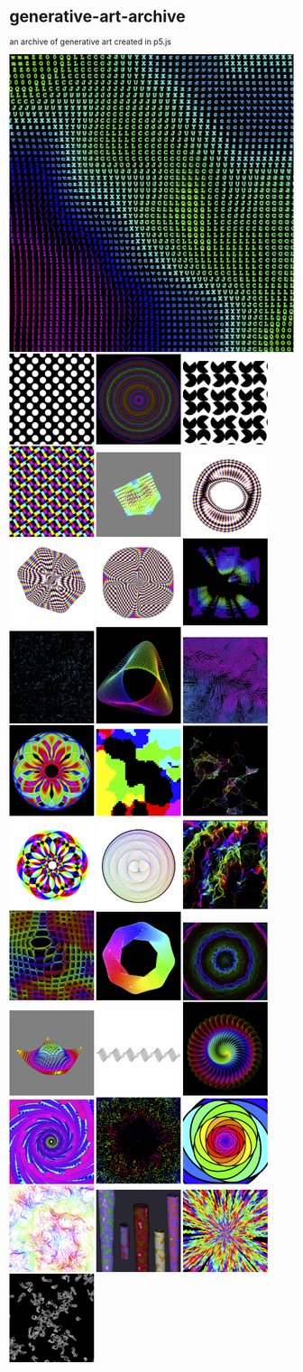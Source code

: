 # generative-art-archive
an archive of generative art created in p5.js


<img src="ascii_wave/thumbnail.PNG" alt="ascii_wave" style="width:150"/>
<img src="balls_n_boxes/thumbnail.PNG" alt="balls_n_boxes" style="width:150px"/>
<img src="bloom/thumbnail.PNG" alt="bloom" style="width:150px"/>
<img src="circle_illusion/thumbnail.PNG" alt="circle_illusion" style="width:150px"/>
<img src="colored_boxes/thumbnail.PNG" alt="colored_boxes" style="width:150px"/>
<img src="cubic/thumbnail.PNG" alt="cubic" style="width:150px"/>
<img src="exclusion_blob_1/thumbnail.PNG" alt="exclusion_blob_1" style="width:150px"/>
<img src="exclusion_blob_2/thumbnail.PNG" alt="exclusion_blob_2" style="width:150px"/>
<img src="exclusion_blob_3/thumbnail.PNG" alt="exclusion_blob_3" style="width:150px"/>
<img src="falling_grid/thumbnail.PNG" alt="falling_grid" style="width:150px"/>
<img src="fireflies/thumbnail.PNG" alt="fireflies" style="width:150px"/>
<img src="gem/thumbnail.PNG" alt="gem" style="width:150px"/>
<img src="lerped_perlin_fields/thumbnail.PNG" alt="lerped_perlin_fields" style="width:150px"/>
<img src="mandala/thumbnail.PNG" alt="mandala" style="width:150px"/>
<img src="perlin_blobs/thumbnail.PNG" alt="perlin_blobs" style="width:150px"/>
<img src="perlin_pen/thumbnail.PNG" alt="perlin_pen" style="width:150px"/>
<img src="plaid_flower/thumbnail.PNG" alt="plaid_flower" style="width:150px"/>
<img src="rainbow_ball/thumbnail.PNG" alt="rainbow_ball" style="width:150px"/>
<img src="rainbow_drip/thumbnail.PNG" alt="rainbow_drip" style="width:150px"/>
<img src="rainbow_grid/thumbnail.PNG" alt="rainbow_grid" style="width:150px"/>
<img src="rainbow_solid/thumbnail.PNG" alt="rainbow_solid" style="width:150px"/>
<img src="rainbow_visuals/thumbnail.PNG" alt="rainbow_visuals" style="width:150px"/>
<img src="rainbow_wave/thumbnail.PNG" alt="rainbow_wave" style="width:150px"/>
<img src="sin_waves/thumbnail.PNG" alt="sin_waves" style="width:150px"/>
<img src="spiral/thumbnail.PNG" alt="spiral" style="width:150px"/>
<img src="spiral_pulse/thumbnail.PNG" alt="spiral_pulse" style="width:150px"/>
<img src="supernova/thumbnail.PNG" alt="supernova" style="width:150px"/>
<img src="tiny_spiral/thumbnail.PNG" alt="tiny_spiral" style="width:150px"/>
<img src="tye_dye/thumbnail.PNG" alt="tye_dye" style="width:150px"/>
<img src="wacky_tubes/thumbnail.PNG" alt="wacky_tubes" style="width:150px"/>
<img src="wiggles/thumbnail.PNG" alt="wiggles" style="width:150px"/>
<img src="worm_pen/thumbnail.PNG" alt="worm_pen" style="width:150px"/>
